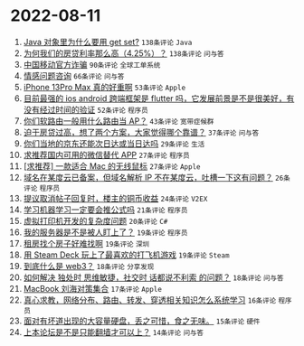 # 2022-08-11

1. [Java 对象里为什么要用 get set?](https://www.v2ex.com/t/872064) `138条评论` `Java`
1. [为何我们的房贷利率那么高（4.25%）？](https://www.v2ex.com/t/872081) `138条评论` `问与答`
1. [中国移动官方诈骗](https://www.v2ex.com/t/872095) `90条评论` `全球工单系统`
1. [情感问题咨询](https://www.v2ex.com/t/872100) `66条评论` `问与答`
1. [iPhone 13Pro Max 真的好重啊](https://www.v2ex.com/t/872123) `53条评论` `Apple`
1. [目前最强的 ios android 跨端框架是 flutter 吗，它发展前景是不是很美好，有没有经过时间的验证](https://www.v2ex.com/t/872077) `52条评论` `程序员`
1. [你们软路由一般用什么路由当 AP？](https://www.v2ex.com/t/872108) `43条评论` `宽带症候群`
1. [迫于房贷过高，想了两个方案，大家觉得哪个靠谱？](https://www.v2ex.com/t/872158) `37条评论` `问与答`
1. [你们当地的京东还能次日达或当日达吗](https://www.v2ex.com/t/872126) `29条评论` `生活`
1. [求推荐国内可用的微信替代 APP](https://www.v2ex.com/t/872202) `27条评论` `程序员`
1. [[求推荐] 一款适合 Mac 的无线鼠标](https://www.v2ex.com/t/872142) `27条评论` `Apple`
1. [域名在某度云已备案，但域名解析 IP 不在某度云，吐槽一下这有问题？](https://www.v2ex.com/t/872113) `26条评论` `程序员`
1. [提议取消帖子回复时，楼主的铜币收益](https://www.v2ex.com/t/872098) `24条评论` `V2EX`
1. [学习机器学习一定要会推公式吗](https://www.v2ex.com/t/872116) `21条评论` `程序员`
1. [虚拟打印机开发的复杂度问题](https://www.v2ex.com/t/872163) `20条评论` `C#`
1. [我的服务器是不是被人盯上了？](https://www.v2ex.com/t/872175) `19条评论` `程序员`
1. [租房找个房子好难找啊](https://www.v2ex.com/t/872076) `19条评论` `深圳`
1. [用 Steam Deck 玩上了最喜欢的打飞机游戏](https://www.v2ex.com/t/872063) `19条评论` `Steam`
1. [到底什么是 web3？](https://www.v2ex.com/t/872170) `18条评论` `分享发现`
1. [如何解决 独处时 思维敏捷，社交时 话都说不利索 的问题？](https://www.v2ex.com/t/872072) `18条评论` `问与答`
1. [MacBook 刘海对策集合](https://www.v2ex.com/t/872151) `17条评论` `Apple`
1. [真心求教，网络分布、路由、转发、穿透相关知识怎么系统学习](https://www.v2ex.com/t/872178) `16条评论` `程序员`
1. [面对有坏道出现的大容量硬盘，丢之可惜，食之无味。](https://www.v2ex.com/t/872073) `15条评论` `硬件`
1. [上本论坛是不是只能翻墙才可以上？](https://www.v2ex.com/t/872152) `14条评论` `问与答`
